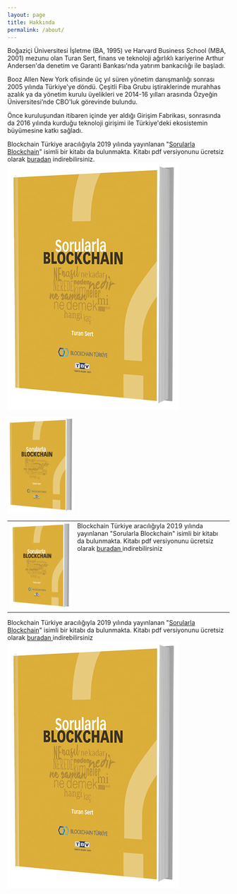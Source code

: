 ```yaml
---
layout: page
title: Hakkında
permalink: /about/
---
```


Boğaziçi Üniversitesi İşletme (BA, 1995) ve Harvard Business School (MBA, 2001) mezunu olan Turan Sert, finans ve teknoloji ağırlıklı kariyerine Arthur Andersen'da denetim ve Garanti Bankası'nda yatırım bankacılığı ile başladı.

Booz Allen New York ofisinde üç yıl süren yönetim danışmanlığı sonrası 2005 yılında Türkiye'ye döndü. Çeşitli Fiba Grubu iştiraklerinde murahhas azalık ya da yönetim kurulu üyelikleri ve 2014-16 yılları arasında Özyeğin Üniversitesi’nde CBO'luk görevinde bulundu.

Önce kuruluşundan itibaren içinde yer aldığı Girişim Fabrikası, sonrasında da 2016 yılında kurduğu teknoloji girişimi ile Türkiye'deki ekosistemin büyümesine katkı sağladı. 

Blockchain Türkiye aracılığıyla 2019 yılında yayınlanan "[Sorularla Blockchain](http://bit.ly/Sorularla_Blockchain)" isimli bir kitabı da bulunmakta. Kitabı pdf versiyonunu ücretsiz olarak [buradan](http://bit.ly/Sorularla_Blockchain) indirebilirsiniz.  
[![Sorularla Blockchain](/assets/Sorularla_Blockchain_Turan_Sert_kapak-2.jpg "ücretsiz indirmek için resme tıklayın")](http://bit.ly/Sorularla_Blockchain) 

<img src="/assets/Sorularla_Blockchain_Turan_Sert_kapak-2.jpg" style="width:30%"> 

<table><tr><td style="width:30%">
   <img src="/assets/Sorularla_Blockchain_Turan_Sert_kapak-2.jpg">
</td>
<td style="width:70%; vertical-align:top"><a><span>Blockchain Türkiye aracılığıyla 2019 yılında yayınlanan "Sorularla Blockchain" isimli bir kitabı da bulunmakta. Kitabı pdf versiyonunu ücretsiz olarak</span></a>
<a href="http://bit.ly/Sorularla_Blockchain"> buradan </a><span>indirebilirsiniz</span></a>
</td></tr></table>


<a>Blockchain Türkiye aracılığıyla 2019 yılında yayınlanan "[Sorularla Blockchain](http://bit.ly/Sorularla_Blockchain)" isimli bir kitabı da bulunmakta. Kitabı pdf versiyonunu ücretsiz olarak</a>
<a href="http://bit.ly/Sorularla_Blockchain"> buradan </a><span>indirebilirsiniz</span></a><img src="/assets/Sorularla_Blockchain_Turan_Sert_kapak-2.jpg">


